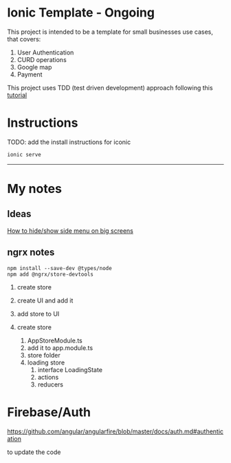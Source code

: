 # Ionic Template - Ongoing

This project is intended to be a template for small businesses use cases,
that covers:

1. User Authentication
2. CURD operations
3. Google map
4. Payment

This project uses TDD (test driven development) approach following this [tutorial](https://youtube.com/playlist?list=PLlyAM-8-I7S9iNcZRfP4SQJhm4Mw5q5ku&si=5VuQpXlZhpxzqS2B)

# Instructions

TODO: add the install instructions for iconic 

```sh
ionic serve
```

----

# My notes

## Ideas

[How to hide/show side menu on big screens](https://forum.ionicframework.com/t/how-to-hide-show-side-menu-on-big-screens/207312)


## ngrx notes

```
npm install --save-dev @types/node
npm add @ngrx/store-devtools
```

1. create store
2. create UI and add it
3. add store to UI

1. create store
   1. AppStoreModule.ts
   2. add it to app.module.ts
   3. store folder
   4. loading store
      1. interface LoadingState
      2. actions
      3. reducers 

# Firebase/Auth

https://github.com/angular/angularfire/blob/master/docs/auth.md#authentication

to update the code

